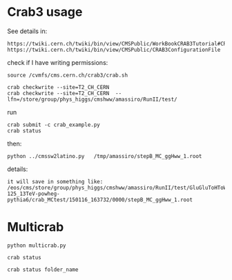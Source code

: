 Crab3 usage
====


See details in:

    https://twiki.cern.ch/twiki/bin/view/CMSPublic/WorkBookCRAB3Tutorial#CRAB_configuration_parameters
    https://twiki.cern.ch/twiki/bin/view/CMSPublic/CRAB3ConfigurationFile

check if I have writing permissions:

    source /cvmfs/cms.cern.ch/crab3/crab.sh
    
    crab checkwrite --site=T2_CH_CERN
    crab checkwrite --site=T2_CH_CERN  --lfn=/store/group/phys_higgs/cmshww/amassiro/RunII/test/

run

    crab submit -c crab_example.py
    crab status
    
then:

    python ../cmssw2latino.py   /tmp/amassiro/stepB_MC_ggHww_1.root


details:

    it will save in something like:
    /eos/cms/store/group/phys_higgs/cmshww/amassiro/RunII/test/GluGluToHToWWTo2LAndTau2Nu_M-125_13TeV-powheg-pythia6/crab_MCtest/150116_163732/0000/stepB_MC_ggHww_1.root


    
Multicrab
====

    python multicrab.py

    crab status
    
    crab status folder_name

